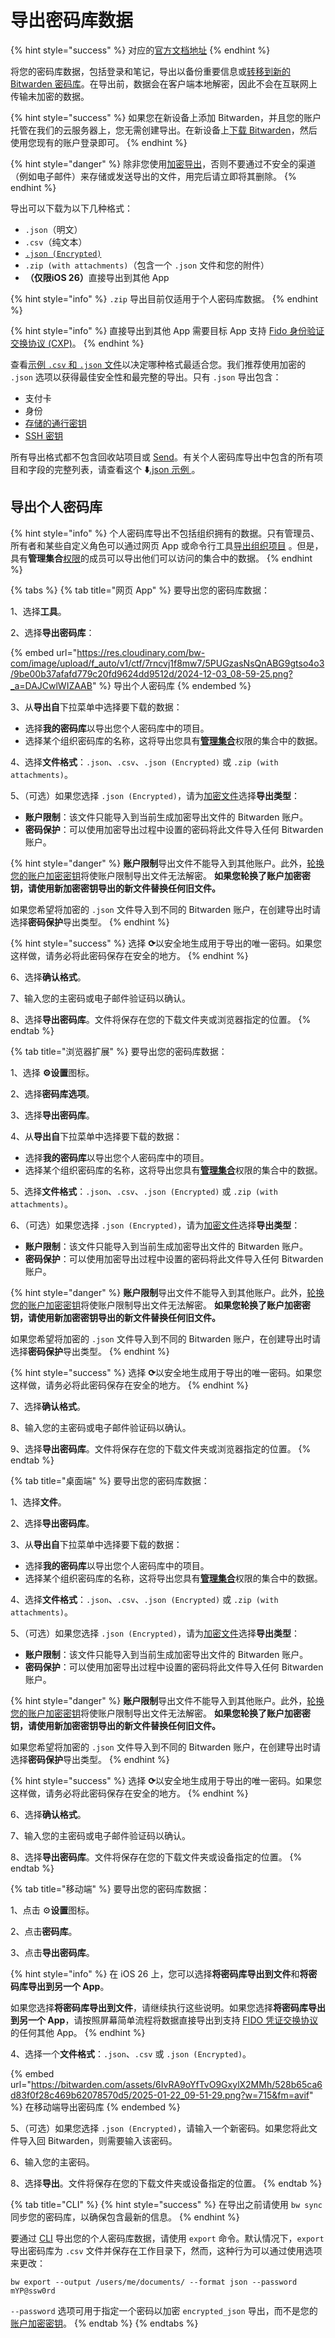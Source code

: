 # 导出密码库数据

{% hint style="success" %}
对应的[官方文档地址](https://bitwarden.com/help/article/export-your-data/)
{% endhint %}

将您的密码库数据，包括登录和笔记，导出以备份重要信息或[转移到新的 Bitwarden 密码库](../password-manager/import-and-export/import-data.md)。在导出前，数据会在客户端本地解密，因此不会在互联网上传输未加密的数据。

{% hint style="success" %}
如果您在新设备上添加 Bitwarden，并且您的账户托管在我们的云服务器上，您无需创建导出。在新设备上[下载 Bitwarden](https://bitwarden.com/download/)，然后使用您现有的账户登录即可。
{% endhint %}

{% hint style="danger" %}
除非您使用[加密导出](encrypted-exports.md)，否则不要通过不安全的渠道（例如电子邮件）来存储或发送导出的文件，用完后请立即将其删除。
{% endhint %}

导出可以下载为以下几种格式：

* `.json`（明文）
* `.csv`（纯文本）
* [`.json (Encrypted)`](encrypted-exports.md)
* `.zip (with attachments)`（包含一个 `.json` 文件和您的附件）
* **（仅限iOS 26）**&#x76F4;接导出到其他 App

{% hint style="info" %}
`.zip` 导出目前仅适用于个人密码库数据。
{% endhint %}

{% hint style="info" %}
直接导出到其他 App 需要目标 App 支持 [Fido 身份验证交换协议 (CXP)](https://fidoalliance.org/specifications-credential-exchange-specifications)。
{% endhint %}

查看[示例 `.csv` 和 `.json` 文件](condition-a-bitwarden-.csv-or-.json.md)以决定哪种格式最适合您。我们推荐使用加密的 `.json` 选项以获得最佳安全性和最完整的导出。只有 `.json` 导出包含：

* 支付卡
* 身份
* [存储的通行密钥](../password-manager/autofill/more-autofill-options/autofill-passkeys.md)
* [SSH 密钥](../password-manager/developer-tools/ssh/ssh-agent.md)

所有导出格式都不包含回收站项目或 [Send](../bitwarden-send/about-send.md)。有关个人密码库导出中包含的所有项目和字段的完整列表，请查看这个 **⬇️**[.json 示例 ](https://bitwarden.com/assets/3klSoZBBd57skEvwFkcMJc/9dfe5d696c102cd32da88dc325706738/Individual_vault_export.json)。

## 导出个人密码库 <a href="#export-a-personal-vault" id="export-a-personal-vault"></a>

{% hint style="info" %}
个人密码库导出不包括组织拥有的数据。只有管理员、所有者和某些自定义角色可以通过网页 App 或命令行工具[导出组织项目](../admin-console/manage-shared-items/export-organization-items/export-organization-items.md) 。但是，具有**管理集合**[权限](../admin-console/manage-shared-items/collections/collection-permissions.md)的成员可以导出他们可以访问的集合中的数据。
{% endhint %}

{% tabs %}
{% tab title="网页 App" %}
要导出您的密码库数据：

1、选择**工具**。

2、选择**导出密码库**：

{% embed url="https://res.cloudinary.com/bw-com/image/upload/f_auto/v1/ctf/7rncvj1f8mw7/5PUGzasNsQnABG9gtso4o3/9be00b37afafd779c20fd9624dd9512d/2024-12-03_08-59-25.png?_a=DAJCwlWIZAAB" %}
导出个人密码库
{% endembed %}

3、从**导出自**下拉菜单中选择要下载的数据：

* 选择**我的密码库**以导出您个人密码库中的项目。
* 选择某个组织密码库的名称，这将导出您具有[**管理集合**](../admin-console/manage-shared-items/collections/collection-permissions.md)权限的集合中的数据。

4、选择**文件格式**：`.json`、`.csv`、`.json (Encrypted)` 或 `.zip (with attachments)`。

5、（可选）如果您选择 `.json (Encrypted)`，请为[加密文件](encrypted-exports.md)选择**导出类型**：

* **账户限制**：该文件只能导入到当前生成加密导出文件的 Bitwarden 账户。
* **密码保护**：可以使用加密导出过程中设置的密码将此文件导入任何 Bitwarden 账户。

{% hint style="danger" %}
**账户限制**导出文件不能导入到其他账户。此外，[轮换您的账户加密密钥](../security/encryption/encryption-key-rotation.md)将使账户限制导出文件无法解密。 **如果您轮换了账户加密密钥，请使用新加密密钥导出的新文件替换任何旧文件。**

如果您希望将加密的 `.json` 文件导入到不同的 Bitwarden 账户，在创建导出时请选择**密码保护**导出类型。
{% endhint %}

{% hint style="success" %}
选择 **⟳**&#x4EE5;安全地生成用于导出的唯一密码。如果您这样做，请务必将此密码保存在安全的地方。
{% endhint %}

6、选择**确认格式**。

7、输入您的主密码或电子邮件验证码以确认。

8、选择**导出密码库**。文件将保存在您的下载文件夹或浏览器指定的位置。
{% endtab %}

{% tab title="浏览器扩展" %}
要导出您的密码库数据：

1、选择 **⚙️设置**图标。

2、选择**密码库选项**。

3、选择**导出密码库**。

4、从**导出自**下拉菜单中选择要下载的数据：

* 选择**我的密码库**以导出您个人密码库中的项目。
* 选择某个组织密码库的名称，这将导出您具有[**管理集合**](../admin-console/manage-shared-items/collections/collection-permissions.md)权限的集合中的数据。

5、选择**文件格式**：`.json`、`.csv`、`.json (Encrypted)` 或 `.zip (with attachments)`。

6、（可选）如果您选择 `.json (Encrypted)`，请为[加密文件](encrypted-exports.md)选择**导出类型**：

* **账户限制**：该文件只能导入到当前生成加密导出文件的 Bitwarden 账户。
* **密码保护**：可以使用加密导出过程中设置的密码将此文件导入任何 Bitwarden 账户。

{% hint style="danger" %}
**账户限制**导出文件不能导入到其他账户。此外，[轮换您的账户加密密钥](../security/encryption/encryption-key-rotation.md)将使账户限制导出文件无法解密。 **如果您轮换了账户加密密钥，请使用新加密密钥导出的新文件替换任何旧文件。**

如果您希望将加密的 `.json` 文件导入到不同的 Bitwarden 账户，在创建导出时请选择**密码保护**导出类型。
{% endhint %}

{% hint style="success" %}
选择 **⟳**&#x4EE5;安全地生成用于导出的唯一密码。如果您这样做，请务必将此密码保存在安全的地方。
{% endhint %}

7、选择**确认格式**。

8、输入您的主密码或电子邮件验证码以确认。

9、选择**导出密码库**。文件将保存在您的下载文件夹或浏览器指定的位置。
{% endtab %}

{% tab title="桌面端" %}
要导出您的密码库数据：

1、选择**文件**。

2、选择**导出密码库**。

3、从**导出自**下拉菜单中选择要下载的数据：

* 选择**我的密码库**以导出您个人密码库中的项目。
* 选择某个组织密码库的名称，这将导出您具有[**管理集合**](../admin-console/manage-shared-items/collections/collection-permissions.md)权限的集合中的数据。

4、选择**文件格式**：`.json`、`.csv`、`.json (Encrypted)` 或 `.zip (with attachments)`。

5、（可选）如果您选择 `.json (Encrypted)`，请为[加密文件](encrypted-exports.md)选择**导出类型**：

* **账户限制**：该文件只能导入到当前生成加密导出文件的 Bitwarden 账户。
* **密码保护**：可以使用加密导出过程中设置的密码将此文件导入任何 Bitwarden 账户。

{% hint style="danger" %}
**账户限制**导出文件不能导入到其他账户。此外，[轮换您的账户加密密钥](../security/encryption/encryption-key-rotation.md)将使账户限制导出文件无法解密。 **如果您轮换了账户加密密钥，请使用新加密密钥导出的新文件替换任何旧文件。**

如果您希望将加密的 `.json` 文件导入到不同的 Bitwarden 账户，在创建导出时请选择**密码保护**导出类型。
{% endhint %}

{% hint style="success" %}
选择 **⟳**&#x4EE5;安全地生成用于导出的唯一密码。如果您这样做，请务必将此密码保存在安全的地方。
{% endhint %}

6、选择**确认格式**。

7、输入您的主密码或电子邮件验证码以确认。

8、选择**导出密码库**。文件将保存在您的下载文件夹或设备指定的位置。
{% endtab %}

{% tab title="移动端" %}
要导出您的密码库数据：

1、点击 ⚙️**设置**图标。

2、点击**密码库**。

3、点击**导出密码库**。

{% hint style="info" %}
在 iOS 26 上，您可以选择**将密码库导出到文件**和**将密码库导出到另一个 App**。

如果您选择**将密码库导出到文件**，请继续执行这些说明。如果您选择**将密码库导出到另一个 App**，请按照屏幕简单流程将数据直接导出到支持 [FIDO 凭证交换协议](https://fidoalliance.org/specifications-credential-exchange-specifications)的任何其他 App。
{% endhint %}

4、选择一个**文件格式**：`.json`、`.csv` 或 `.json (Encrypted)`。

{% embed url="https://bitwarden.com/assets/6IvRA9oYfTvO9GxylX2MMh/528b65ca6d83f0f28c469b62078570d5/2025-01-22_09-51-29.png?w=715&fm=avif" %}
在移动端导出密码库
{% endembed %}

5、（可选）如果您选择 `.json (Encrypted)`，请输入一个新密码。如果您将此文件导入回 Bitwarden，则需要输入该密码。

6、输入您的主密码。

8、选择**导出**。文件将保存在您的下载文件夹或设备指定的位置。
{% endtab %}

{% tab title="CLI" %}
{% hint style="success" %}
在导出之前请使用 `bw sync` 同步您的密码库，以确保包含最新的信息。
{% endhint %}

要通过 [CLI](../password-manager/developer-tools/cli/password-manager-cli.md) 导出您的个人密码库数据，请使用 `export` 命令。默认情况下，`export` 导出密码库为 `.csv` 文件并保存在工作目录下，然而，这种行为可以通过使用选项来更改：

```batch
bw export --output /users/me/documents/ --format json --password mYP@ssw0rd
```

`--password` 选项可用于指定一个密码以加密 `encrypted_json` 导出，而不是您的[账户加密密钥](../security/encryption/encryption-key-rotation.md)。
{% endtab %}
{% endtabs %}
